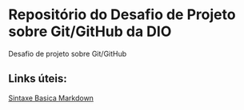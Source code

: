 # Repositório do Desafio de Projeto sobre Git/GitHub da DIO
Desafio de projeto sobre Git/GitHub

## Links úteis:
[Sintaxe Basica Markdown](https://www.markdownguide.org/basic-syntax/)
